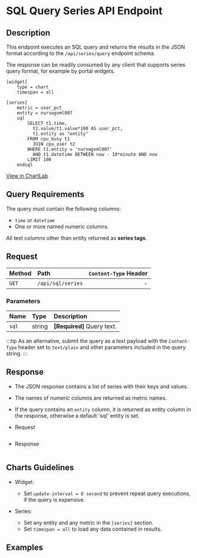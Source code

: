 # SQL Query Series API Endpoint

## Description

This endpoint executes an SQL query and returns the results in the JSON format according to the `/api/series/query` endpoint schema.

The response can be readily consumed by any client that supports series query format, for example by portal widgets.

```ls
[widget]
    type = chart
    timespan = all

[series]
    metric = user_pct
    entity = nurswgvml007
    sql
        SELECT t1.time,
          t2.value/t1.value*100 AS user_pct,
          t1.entity as "entity"
        FROM cpu_busy t1
          JOIN cpu_user t2
        WHERE t1.entity = 'nurswgvml007'
          AND t1.datetime BETWEEN now - 10*minute AND now
        LIMIT 100
    endsql
```

[View in ChartLab](https://apps.axibase.com/chartlab/fc885afe/2/)

## Query Requirements

The query must contain the following columns:

* `time` or `datetime`
* One or more named numeric columns.

All text columns other than entity returned as **series tags**.

## Request

| Method | Path | `Content-Type` Header|
|:---|:---|---:|
| `GET` | `/api/sql/series` | - |

### Parameters

| **Name**| **Type** | **Description** |
|:---|:---|:---|
| `sql` | string | **[Required]** Query text. |

:::tip
As an alternative, submit the query as a text payload with the `Content-Type` header set to `text/plain` and other parameters included in the query string.
:::

## Response

* The JSON response contains a list of series with their keys and values.
* The names of numeric columns are returned as metric names.
* If the query contains an `entity` column, it is returned as entity column in the response, otherwise a default 'sql' entity is set.

* Request

```json

```

* Response

```json

```

## Charts Guidelines

* Widget:

  * Set `update-interval = 0 second` to prevent repeat query executions, if the query is expensive.

* Series:

  * Set any entity and any metric in the `[series]` section.
  * Set `timespan = all` to load any data contained in results.

## Examples